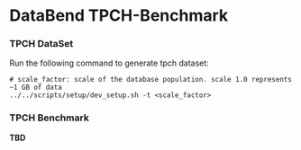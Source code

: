 # DataBend TPCH-Benchmark

### TPCH DataSet
Run the following command to generate tpch dataset:
```shell
# scale_factor: scale of the database population. scale 1.0 represents ~1 GB of data
../../scripts/setup/dev_setup.sh -t <scale_factor>
```

### TPCH Benchmark
**TBD**